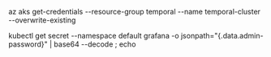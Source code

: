 az aks get-credentials --resource-group temporal --name temporal-cluster --overwrite-existing

kubectl get secret --namespace default grafana -o jsonpath="{.data.admin-password}" | base64 --decode ; echo
